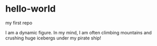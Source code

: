 # hello-world
my first repo

I am a dynamic figure. In my mind, I am often climbing mountains and crushing huge icebergs under my pirate ship!
